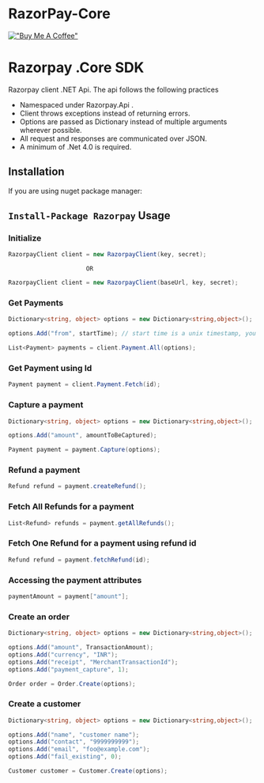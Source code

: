 # RazorPay-Core


[!["Buy Me A Coffee"](https://cdn.buymeacoffee.com/assets/img/home-page-v3/bmc-new-logo.png)](https://www.buymeacoffee.com/varunteja)

Razorpay .Core SDK
=================  
Razorpay client .NET Api. The api follows the following practices
* Namespaced under Razorpay.Api .
* Client throws exceptions instead of returning errors.
* Options are passed as Dictionary instead of multiple arguments wherever possible.
* All request and responses are communicated over JSON.
* A minimum of .Net 4.0 is required.

Installation
--------
If you are using nuget package manager:

`
Install-Package Razorpay
`
Usage
-----
### Initialize
```cs
RazorpayClient client = new RazorpayClient(key, secret); 
```
                          OR
```cs
RazorpayClient client = new RazorpayClient(baseUrl, key, secret); 
```

### Get Payments
```cs
Dictionary<string, object> options = new Dictionary<string,object>();

options.Add("from", startTime); // start time is a unix timestamp, you can get unix timestamp using                                // Utils.ToUnixTimestamp  method

List<Payment> payments = client.Payment.All(options);
```


### Get Payment using Id
```cs
Payment payment = client.Payment.Fetch(id);
```

### Capture a payment
```cs
Dictionary<string, object> options = new Dictionary<string,object>();

options.Add("amount", amountToBeCaptured); 

Payment payment = payment.Capture(options);
```

### Refund a payment
```cs
Refund refund = payment.createRefund();
```

### Fetch All Refunds for a payment
```cs
List<Refund> refunds = payment.getAllRefunds();
```

### Fetch One Refund for a payment using refund id
```cs
Refund refund = payment.fetchRefund(id);
```

### Accessing the payment attributes
```cs
paymentAmount = payment["amount"];
```

### Create an order
```cs
Dictionary<string, object> options = new Dictionary<string,object>();

options.Add("amount", TransactionAmount); 
options.Add("currency", "INR"); 
options.Add("receipt", "MerchantTransactionId"); 
options.Add("payment_capture", 1); 

Order order = Order.Create(options);
```

### Create a customer
```cs
Dictionary<string, object> options = new Dictionary<string,object>();

options.Add("name", "customer name"); 
options.Add("contact", "9999999999"); 
options.Add("email", "foo@example.com"); 
options.Add("fail_existing", 0); 

Customer customer = Customer.Create(options);
```
